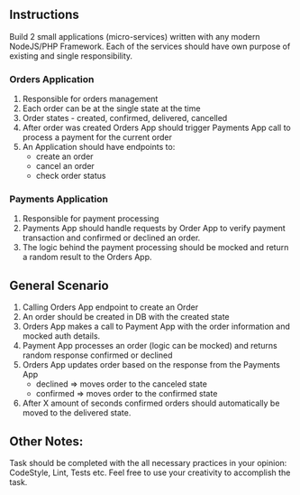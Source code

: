 ## Instructions

Build 2 small applications (micro-services) written with any modern NodeJS/PHP Framework. Each of the services should have own purpose of existing and single responsibility.

### Orders Application

1. Responsible for orders management
2. Each order can be at the single state at the time 
3. Order states - created, confirmed, delivered, cancelled
4. After order was created Orders App should trigger Payments App call to process a payment for the current order
5. An Application should have endpoints to:
   * create an order
   * cancel an order
   * check order status

### Payments Application

1. Responsible for payment processing
2. Payments App should handle requests by Order App to verify payment transaction and confirmed or declined an order.
3. The logic behind the payment processing should be mocked and return a random result to the Orders App.

## General Scenario

1. Calling Orders App endpoint to create an Order
2. An order should be created in DB with the created state
3. Orders App makes a call to Payment App with the order information and mocked auth details.
4. Payment App processes an order (logic can be mocked) and returns random response confirmed or declined
5. Orders App updates order based on the response from the Payments App
   * declined ⇒ moves order to the canceled state
   * confirmed ⇒ moves order to the confirmed state
6. After X amount of seconds confirmed orders should automatically be moved to the delivered state.


## Other Notes:

Task should be completed with the all necessary practices in your opinion: CodeStyle, Lint, Tests etc.
Feel free to use your creativity to accomplish the task.
